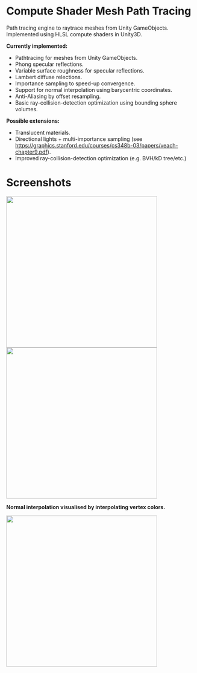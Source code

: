 # Compute Shader Mesh Path Tracing
Path tracing engine to raytrace meshes from Unity GameObjects. Implemented using HLSL compute shaders in Unity3D.

**Currently implemented:**
<!--- - Pathtracing for perfect planes and spheres. -->
- Pathtracing for meshes from Unity GameObjects.
- Phong specular reflections.
- Variable surface roughness for specular reflections.
- Lambert diffuse relections.
- Importance sampling to speed-up convergence.
- Support for normal interpolation using barycentric coordinates.
- Anti-Aliasing by offset resampling.
- Basic ray-collision-detection optimization using bounding sphere volumes.

**Possible extensions:**
- Translucent materials.
- Directional lights + multi-importance sampling (see https://graphics.stanford.edu/courses/cs348b-03/papers/veach-chapter9.pdf).
- Improved ray-collision-detection optimization (e.g. BVH/kD tree/etc.)

# Screenshots

<img src="https://raw.github.com/akoreman/Compute-Shader-Mesh-Ray-Tracing/main/images/SpecReflections.PNG" width="400">  

<img src="https://raw.github.com/akoreman/Compute-Shader-Mesh-Ray-Tracing/main/images/RayScene.png" width="400">  

**Normal interpolation visualised by interpolating vertex colors.**


<img src="https://raw.github.com/akoreman/Compute-Shader-Mesh-Ray-Tracing/main/images/Interpolation.png" width="400">  
